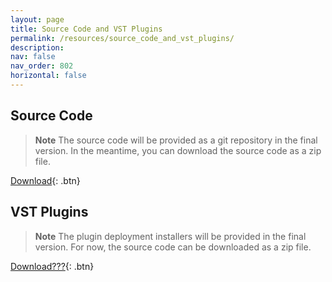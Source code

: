 ```yaml
---
layout: page
title: Source Code and VST Plugins
permalink: /resources/source_code_and_vst_plugins/
description: 
nav: false
nav_order: 802
horizontal: false
---
```


## **Source Code**

> **Note**
> The source code will be provided as a git repository in the final version. 
> In the meantime, you can download the source code as a zip file.

[Download](/assets/assets/source_code_temp.zip){: .btn}

## VST Plugins

> **Note**
> The plugin deployment installers will be provided in the final version.
> For now, the source code can be downloaded as a zip file.

[Download???](/assets/assets/vst_plugins_temp.zip){: .btn}